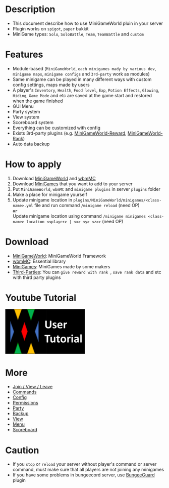 # Description
- This document describe how to use MiniGameWorld pluin in your server
- Plugin works on `spigot`, `paper` bukkit
- MiniGame types: `Solo`, `SoloBattle`, `Team`, `TeamBattle` and `custom`



# Features
- Module-based (`MiniGameWorld`, `each minigames mady by various dev`, `minigame maps`, `minigame configs` and `3rd-party` work as modules)
- Same minigame can be played in many different ways with custom config settings, maps made by users
- A player's `Inventory`, `Health`, `Food level`, `Exp`, `Potion Effects`, `Glowing`, `Hiding`, `Game Mode` and etc are saved at the game start and restored when the game finished
- GUI Menu
- Party system
- View system
- Scoreboard system
- Everything can be customized with config
- Exists 3rd-party plugins (e.g. [MiniGameWorld-Reward], [MiniGameWorld-Rank])
- Auto data backup



# How to apply
1. Download [MiniGameWorld] and [wbmMC]
2. Download [MiniGames] that you want to add to your server
3. Put `MiniGameWorld`, `wbmMC` and `minigame plugins` in server `plugins` folder
4. Make a place for minigame yourself
5. Update minigame location in `plugins/MiniGameWorld/minigames/<class-name>.yml` file and run command `/minigame reload` (need OP)  
**`or`**  
Update minigame location using command `/minigame minigames <class-name> location <<player> | <x> <y> <z>>` (need OP)  



# Download
- [MiniGameWorld]: MiniGameWorld Framework
- [wbmMC]: Essential library
- [MiniGames]: MiniGames made by some makers
- [Third-Parties]: You can `give reward with rank `, `save rank data` and etc with third party plugins



# Youtube Tutorial
<a href="https://www.youtube.com/watch?v=sE0vaj0xM8Q">
<img src="youtube-user-tutorial-thumbnail.png" width="50%" ></img>
</a>



# More
- [Join / View / Leave]
- [Commands]
- [Config]
- [Permissions]
- [Party]
- [Backup]
- [View]
- [Menu]
- [Scoreboard]


# Caution
- If you `stop` or `reload` your server without player's command or server command, must make sure that all players are not joining any minigames
- If you have some problems in bungeecord server, use [BungeeGuard](https://www.spigotmc.org/resources/bungeeguard.79601/) plugin



[MiniGameWorld]: https://github.com/MiniGameWorlds/MiniGameWorld/releases
[wbmMC]: https://github.com/worldbiomusic/wbmMC/releases
[MiniGames]: https://github.com/MiniGameWorlds/AllMiniGames
[Commands]: commands.md
[Third-Parties]: https://github.com/MiniGameWorlds
[Join / View / Leave]: how-to-join-leave.md
[Youtube: User Tutorial]: https://youtu.be/sE0vaj0xM8Q
[Config]: config.md
[Permissions]: permissions.md
[Party]: party.md
[Backup]: backup.md
[View]: view.md
[Menu]: menu.md
[Scoreboard]: scoreboard.md
[MiniGameWorld-Reward]: https://github.com/MiniGameWorlds/MiniGameWorld-Reward
[MiniGameWorld-Rank]: https://github.com/MiniGameWorlds/MiniGameWorld-Rank
